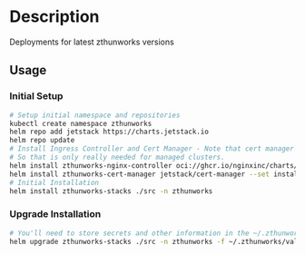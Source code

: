 # Description

Deployments for latest zthunworks versions

## Usage

### Initial Setup

```sh
# Setup initial namespace and repositories
kubectl create namespace zthunworks
helm repo add jetstack https://charts.jetstack.io
helm repo update
# Install Ingress Controller and Cert Manager - Note that cert manager won't really work on a localhost
# So that is only really needed for managed clusters.
helm install zthunworks-nginx-controller oci://ghcr.io/nginxinc/charts/nginx-ingress -n zthunworks
helm install zthunworks-cert-manager jetstack/cert-manager --set installCRDs=true -n zthunworks
# Initial Installation
helm install zthunworks-stacks ./src -n zthunworks
```

### Upgrade Installation

```sh
# You'll need to store secrets and other information in the ~/.zthunworks/values.yaml file.
helm upgrade zthunworks-stacks ./src -n zthunworks -f ~/.zthunworks/values.yaml
```
